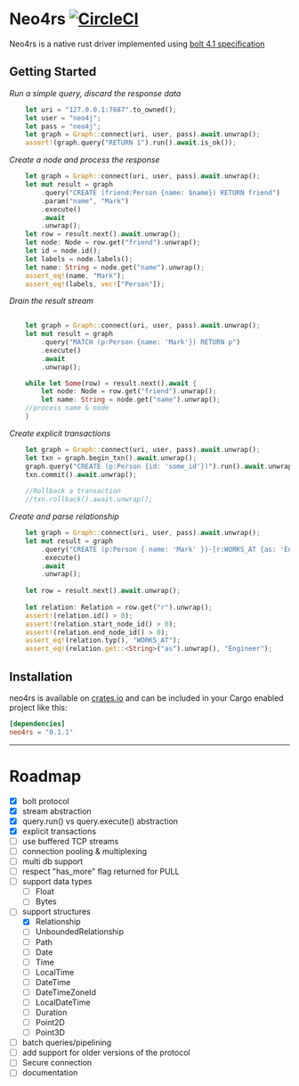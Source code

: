 # Neo4rs [![CircleCI](https://circleci.com/gh/yehohanan7/neo4rs.svg?style=shield&circle-token=6537a33de9b96ea8f26a2732b9ca6ef95ab3762b)](https://circleci.com/gh/yehohanan7/neo4rs)

Neo4rs is a native rust driver implemented using [bolt 4.1 specification](https://7687.org/bolt/bolt-protocol-message-specification-4.html#version-41)


## Getting Started

*Run a simple query, discard the response data*

```rust    
    let uri = "127.0.0.1:7687".to_owned();
    let user = "neo4j";
    let pass = "neo4j";
    let graph = Graph::connect(uri, user, pass).await.unwrap();
    assert!(graph.query("RETURN 1").run().await.is_ok());
```


*Create a node and process the response*
    
```rust
    let graph = Graph::connect(uri, user, pass).await.unwrap();
    let mut result = graph
        .query("CREATE (friend:Person {name: $name}) RETURN friend")
        .param("name", "Mark")
        .execute()
        .await
        .unwrap();
    let row = result.next().await.unwrap();
    let node: Node = row.get("friend").unwrap();
    let id = node.id();
    let labels = node.labels();
    let name: String = node.get("name").unwrap();
    assert_eq!(name, "Mark");
    assert_eq!(labels, vec!["Person"]);
```


*Drain the result stream*
 
```rust
   
    let graph = Graph::connect(uri, user, pass).await.unwrap();
    let mut result = graph
        .query("MATCH (p:Person {name: 'Mark'}) RETURN p")
        .execute()
        .await
        .unwrap();

    while let Some(row) = result.next().await {
        let node: Node = row.get("friend").unwrap();
        let name: String = node.get("name").unwrap();
	//process name & node
    }
```


*Create explicit transactions*

```rust
    let graph = Graph::connect(uri, user, pass).await.unwrap();
    let txn = graph.begin_txn().await.unwrap();
    graph.query("CREATE (p:Person {id: 'some_id'})").run().await.unwrap();
    txn.commit().await.unwrap();
    
    //Rollback a transaction
    //txn.rollback().await.unwrap();
```

*Create and parse relationship*

```rust
    let graph = Graph::connect(uri, user, pass).await.unwrap();
    let mut result = graph
        .query("CREATE (p:Person { name: 'Mark' })-[r:WORKS_AT {as: 'Engineer'}]->(neo) RETURN r")
        .execute()
        .await
        .unwrap();
	
    let row = result.next().await.unwrap();
    
    let relation: Relation = row.get("r").unwrap();
    assert!(relation.id() > 0);
    assert!(relation.start_node_id() > 0);
    assert!(relation.end_node_id() > 0);
    assert_eq!(relation.typ(), "WORKS_AT");
    assert_eq!(relation.get::<String>("as").unwrap(), "Engineer");
```



## Installation
neo4rs is available on [crates.io](https://crates.io/crates/neo4rs) and can be included in your Cargo enabled project like this:

```toml
[dependencies]
neo4rs = "0.1.1"
```

---

# Roadmap
- [x] bolt protocol
- [x] stream abstraction
- [x] query.run() vs query.execute() abstraction
- [x] explicit transactions
- [ ] use buffered TCP streams
- [ ] connection pooling & multiplexing
- [ ] multi db support
- [ ] respect "has_more" flag returned for PULL
- [ ] support data types
	- [ ] Float
	- [ ] Bytes
- [ ] support structures
	- [X] Relationship
	- [ ] UnboundedRelationship
	- [ ] Path
	- [ ] Date
	- [ ] Time
	- [ ] LocalTime
	- [ ] DateTime
	- [ ] DateTimeZoneId
	- [ ] LocalDateTime
	- [ ] Duration
	- [ ] Point2D
	- [ ] Point3D
- [ ] batch queries/pipelining
- [ ] add support for older versions of the protocol
- [ ] Secure connection
- [ ] documentation
